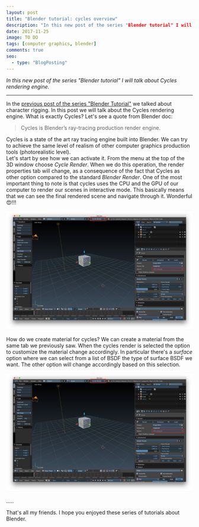 ```yaml
---
layout: post
title: "Blender tutorial: cycles overview"
description: "In this new post of the series "Blender tutorial" I will talk about Cycles."
date: 2017-11-25
image: TO DO
tags: [computer graphics, blender]
comments: true
seo:
  - type: "BlogPosting"
---
```

 
*In this new post of the series "Blender tutorial" I will talk about Cycles rendering engine.*

---

In the [previous post of the series "Blender Tutorial"](TODO) we talked about character rigging. In this post we will 
talk about the Cycles rendering engine. What is exactly Cycles?
Let's see a quote from Blender doc:

> Cycles is Blender’s ray-tracing production render engine.
    
Cycles is a state of the art ray tracing engine built into Blender. We can try to achieve the same level of realism 
of other computer graphics production tools (photorealistic level).  
Let's start by see how we can activate it. From the menu at the top of the 3D window choose *Cycle Render*. When we 
do this operation, the render properties tab will change, as a consequence of the fact that Cycles as other option 
compared to the standard *Blender Render*. One of the most important thing to note is that cycles uses the CPU and 
the GPU of our computer to render our scenes in interactive mode. This basically means that we can see the final 
rendered scene and navigate through it. Wonderful :heart_eyes:!!!

![blender cycles start](/assets/images/posts/blender-cycles-start.jpg "blender cycles start")
 
How do we create material for cycles? We can create a material from the same tab we previously saw. When the cycles 
render is selected the option to customize the material change accordingly. In particular there's a *surface* option 
where we can select from a list of BSDF the type of surface BSDF we want. The other option will change accordingly 
based on this selection.

![blender cycles start](/assets/images/posts/blender-cycles-start.jpg "blender cycles start")
 
.....
 

That's all my friends. I hope you enjoyed these series of tutorials about Blender.
